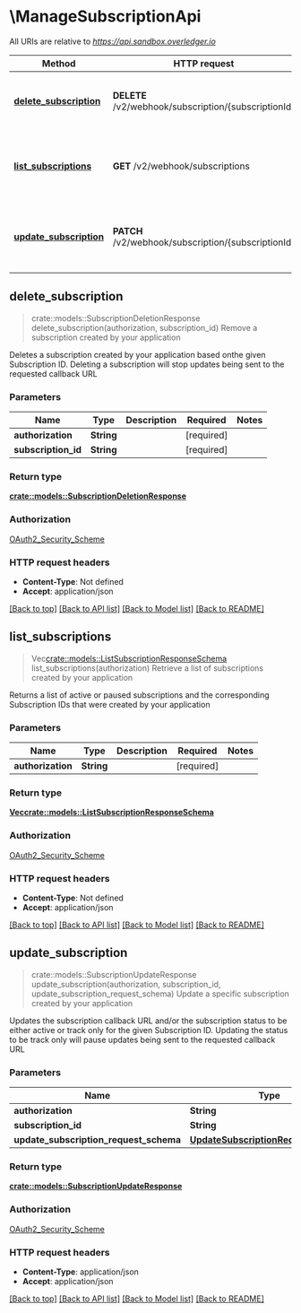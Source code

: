 # \ManageSubscriptionApi

All URIs are relative to *https://api.sandbox.overledger.io*

Method | HTTP request | Description
------------- | ------------- | -------------
[**delete_subscription**](ManageSubscriptionApi.md#delete_subscription) | **DELETE** /v2/webhook/subscription/{subscriptionId} | Remove a subscription created by your application
[**list_subscriptions**](ManageSubscriptionApi.md#list_subscriptions) | **GET** /v2/webhook/subscriptions | Retrieve a list of subscriptions created by your application
[**update_subscription**](ManageSubscriptionApi.md#update_subscription) | **PATCH** /v2/webhook/subscription/{subscriptionId} | Update a specific subscription created by your application



## delete_subscription

> crate::models::SubscriptionDeletionResponse delete_subscription(authorization, subscription_id)
Remove a subscription created by your application

Deletes a subscription created by your application based onthe given Subscription ID. Deleting a subscription will stop updates being sent to the requested callback URL

### Parameters


Name | Type | Description  | Required | Notes
------------- | ------------- | ------------- | ------------- | -------------
**authorization** | **String** |  | [required] |
**subscription_id** | **String** |  | [required] |

### Return type

[**crate::models::SubscriptionDeletionResponse**](SubscriptionDeletionResponse.md)

### Authorization

[OAuth2_Security_Scheme](../README.md#OAuth2_Security_Scheme)

### HTTP request headers

- **Content-Type**: Not defined
- **Accept**: application/json

[[Back to top]](#) [[Back to API list]](../README.md#documentation-for-api-endpoints) [[Back to Model list]](../README.md#documentation-for-models) [[Back to README]](../README.md)


## list_subscriptions

> Vec<crate::models::ListSubscriptionResponseSchema> list_subscriptions(authorization)
Retrieve a list of subscriptions created by your application

Returns a list of active or paused subscriptions and the corresponding Subscription IDs that were created by your application

### Parameters


Name | Type | Description  | Required | Notes
------------- | ------------- | ------------- | ------------- | -------------
**authorization** | **String** |  | [required] |

### Return type

[**Vec<crate::models::ListSubscriptionResponseSchema>**](ListSubscriptionResponseSchema.md)

### Authorization

[OAuth2_Security_Scheme](../README.md#OAuth2_Security_Scheme)

### HTTP request headers

- **Content-Type**: Not defined
- **Accept**: application/json

[[Back to top]](#) [[Back to API list]](../README.md#documentation-for-api-endpoints) [[Back to Model list]](../README.md#documentation-for-models) [[Back to README]](../README.md)


## update_subscription

> crate::models::SubscriptionUpdateResponse update_subscription(authorization, subscription_id, update_subscription_request_schema)
Update a specific subscription created by your application

Updates the subscription callback URL and/or the subscription status to be either active or track only for the given Subscription ID. Updating the status to be track only will pause updates being sent to the requested callback URL

### Parameters


Name | Type | Description  | Required | Notes
------------- | ------------- | ------------- | ------------- | -------------
**authorization** | **String** |  | [required] |
**subscription_id** | **String** |  | [required] |
**update_subscription_request_schema** | [**UpdateSubscriptionRequestSchema**](UpdateSubscriptionRequestSchema.md) |  | [required] |

### Return type

[**crate::models::SubscriptionUpdateResponse**](SubscriptionUpdateResponse.md)

### Authorization

[OAuth2_Security_Scheme](../README.md#OAuth2_Security_Scheme)

### HTTP request headers

- **Content-Type**: application/json
- **Accept**: application/json

[[Back to top]](#) [[Back to API list]](../README.md#documentation-for-api-endpoints) [[Back to Model list]](../README.md#documentation-for-models) [[Back to README]](../README.md)

